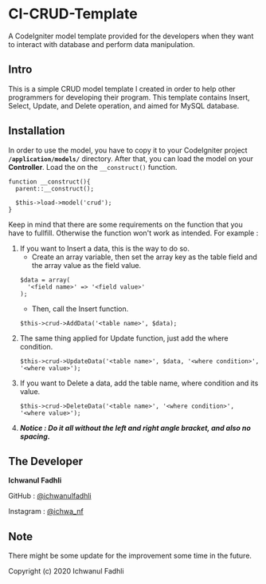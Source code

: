 # CI-CRUD-Template
A CodeIgniter model template provided for the developers when they want to interact with database and perform data manipulation.

Intro
-----
This is a simple CRUD model template I created in order to help other programmers for developing their program. This template contains Insert, Select, Update, and Delete operation, and aimed for MySQL database.

Installation
------------
In order to use the model, you have to copy it to your CodeIgniter project **`/application/models/`** directory. After that, you can load the model on your **Controller**. Load the on the `__construct()` function.

```
function __construct(){
  parent::__construct();
  
  $this->load->model('crud');
}
```

Keep in mind that there are some requirements on the function that you have to fullfill. Otherwise the function won't work as intended. For example :
1. If you want to Insert a data, this is the way to do so.
    * Create an array variable, then set the array key as the table field and the array value as the field value.
    ```
    $data = array(
      '<field name>' => '<field value>'
    );
    ```
    * Then, call the Insert function.
    ```
    $this->crud->AddData('<table name>', $data);
    ```
2. The same thing applied for Update function, just add the where condition.
    ```
    $this->crud->UpdateData('<table name>', $data, '<where condition>', '<where value>');
    ```
3. If you want to Delete a data, add the table name, where condition and its value.
    ```
    $this->crud->DeleteData('<table name>', '<where condition>', '<where value>');
    ```
4. 
    ***Notice : Do it all without the left and right angle bracket, and also no spacing.***

The Developer
-------------
**Ichwanul Fadhli**

GitHub    : [@ichwanulfadhli](https://github.com/ichwanulfadhli/)

Instagram : [@ichwa_nf](https://www.instagram.com/ichwa_nf/)

Note
----
There might be some update for the improvement some time in the future.

Copyright (c) 2020 Ichwanul Fadhli
